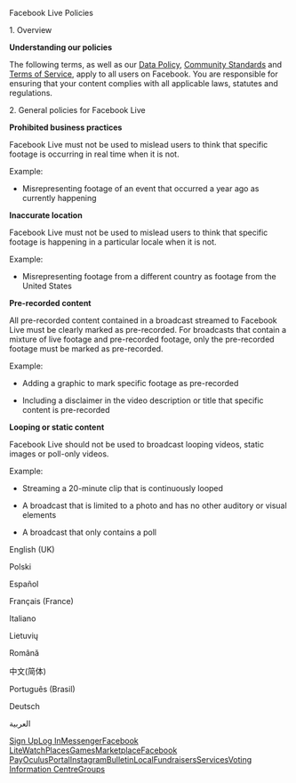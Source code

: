 Facebook Live Policies

1\. Overview

**Understanding our policies**

The following terms, as well as our [Data Policy](https://www.facebook.com/about/privacy/), [Community Standards](https://www.facebook.com/communitystandards/) and [Terms of Service](https://www.facebook.com/legal/terms), apply to all users on Facebook. You are responsible for ensuring that your content complies with all applicable laws, statutes and regulations.

2\. General policies for Facebook Live

**Prohibited business practices**

Facebook Live must not be used to mislead users to think that specific footage is occurring in real time when it is not.

Example:

*   Misrepresenting footage of an event that occurred a year ago as currently happening

**Inaccurate location**

Facebook Live must not be used to mislead users to think that specific footage is happening in a particular locale when it is not.

Example:

*   Misrepresenting footage from a different country as footage from the United States

**Pre-recorded content**

All pre-recorded content contained in a broadcast streamed to Facebook Live must be clearly marked as pre-recorded. For broadcasts that contain a mixture of live footage and pre-recorded footage, only the pre-recorded footage must be marked as pre-recorded.

Example:

*   Adding a graphic to mark specific footage as pre-recorded

*   Including a disclaimer in the video description or title that specific content is pre-recorded

**Looping or static content**

Facebook Live should not be used to broadcast looping videos, static images or poll-only videos.

Example:

*   Streaming a 20-minute clip that is continuously looped

*   A broadcast that is limited to a photo and has no other auditory or visual elements

*   A broadcast that only contains a poll

English (UK)

Polski

Español

Français (France)

Italiano

Lietuvių

Română

中文(简体)

Português (Brasil)

Deutsch

العربية

[Sign Up](https://www.facebook.com/reg/)[Log In](https://www.facebook.com/login/)[Messenger](https://l.facebook.com/l.php?u=https%3A%2F%2Fmessenger.com%2F&h=AT3qHjJUiX4ZNw73yeDDuZTKfwhNITQah5HP5vA4Gbm3R-0xg-C97QCwLIMkrlA0L7iZhkN1ChpCUr9XnGMAKl5bBw8ZO243NrEShURE3OeeGwdVdkzEhcpw8kNsbL57zRRTcZNTyWqWlgPW0WPsoz20dL8t2Mq3Jz5TMg)[Facebook Lite](https://www.facebook.com/lite/)[Watch](https://en-gb.facebook.com/watch/)[Places](https://www.facebook.com/places/)[Games](https://www.facebook.com/games/)[Marketplace](https://www.facebook.com/marketplace/)[Facebook Pay](https://pay.facebook.com/)[Oculus](https://l.facebook.com/l.php?u=https%3A%2F%2Fwww.oculus.com%2F&h=AT3qHjJUiX4ZNw73yeDDuZTKfwhNITQah5HP5vA4Gbm3R-0xg-C97QCwLIMkrlA0L7iZhkN1ChpCUr9XnGMAKl5bBw8ZO243NrEShURE3OeeGwdVdkzEhcpw8kNsbL57zRRTcZNTyWqWlgPW0WPsoz20dL8t2Mq3Jz5TMg)[Portal](https://portal.facebook.com/)[Instagram](https://l.facebook.com/l.php?u=https%3A%2F%2Fwww.instagram.com%2F&h=AT3qHjJUiX4ZNw73yeDDuZTKfwhNITQah5HP5vA4Gbm3R-0xg-C97QCwLIMkrlA0L7iZhkN1ChpCUr9XnGMAKl5bBw8ZO243NrEShURE3OeeGwdVdkzEhcpw8kNsbL57zRRTcZNTyWqWlgPW0WPsoz20dL8t2Mq3Jz5TMg)[Bulletin](https://www.bulletin.com/)[Local](https://www.facebook.com/local/lists/245019872666104/)[Fundraisers](https://www.facebook.com/fundraisers/)[Services](https://www.facebook.com/biz/directory/)[Voting Information Centre](https://www.facebook.com/votinginformationcenter/?entry_point=c2l0ZQ%3D%3D)[Groups](https://www.facebook.com/groups/explore/)